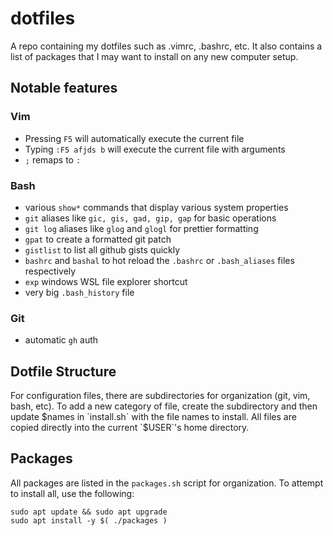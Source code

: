 # dotfiles
A repo containing my dotfiles such as .vimrc, .bashrc, etc. It also contains a list of packages that I may want to install on any new computer setup.

## Notable features
### Vim
- Pressing `F5` will automatically execute the current file
- Typing `:F5 afjds b` will execute the current file with arguments
- `;` remaps to `:`

### Bash
- various `show*` commands that display various system properties
- `git` aliases like `gic, gis, gad, gip, gap` for basic operations
- `git log` aliases like `glog` and `glogl` for prettier formatting
- `gpat` to create a formatted git patch 
- `gistlist` to list all github gists quickly
- `bashrc` and `bashal` to hot reload the `.bashrc` or `.bash_aliases` files respectively
- `exp` windows WSL file explorer shortcut  
- very big `.bash_history` file

### Git
- automatic `gh` auth

## Dotfile Structure
For configuration files, there are subdirectories for organization (git, vim, bash, etc). To add a new category of file, create the subdirectory and then update $names in `install.sh` with the file names to install. All files are copied directly into the current `$USER`'s home directory.

## Packages
All packages are listed in the `packages.sh` script for organization. To attempt to install all, use the following:

```
sudo apt update && sudo apt upgrade
sudo apt install -y $( ./packages )
``` 
